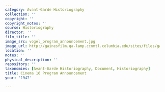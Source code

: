 ```yaml
---
category: Avant-Garde Historiography
collection: ''
copyright: ''
copyright_notes: ''
course: Historiography
director: ''
film_title: ''
image_src: vogel_program_announcement.jpg
image_url: http://gainesfilm.qa-lamp.ccnmtl.columbia.edu/sites/files/gainesfilm/images/vogel_program_announcement.jpg
location: ''
notes: ''
physical_description: ''
repository: ''
taxonomies: [Avant-Garde Historiography, Document, Historiography]
title: Cinema 16 Program Announcement
year: '1947'

---
```

